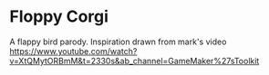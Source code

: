 # Floppy Corgi
A flappy bird parody. Inspiration drawn from mark's video https://www.youtube.com/watch?v=XtQMytORBmM&t=2330s&ab_channel=GameMaker%27sToolkit
